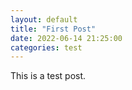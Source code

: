 ```yaml
---
layout: default
title: "First Post"
date: 2022-06-14 21:25:00
categories: test
---
```

This is a test post.

